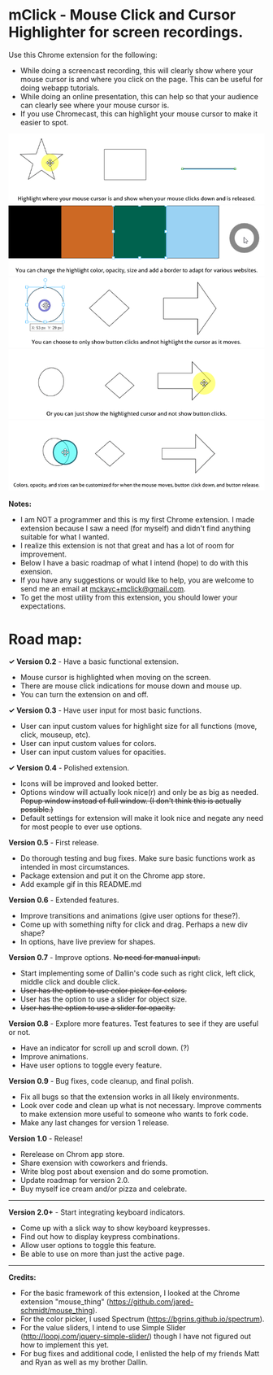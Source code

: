 # mClick - Mouse Click and Cursor Highlighter for screen recordings.

Use this Chrome extension for the following:
* While doing a screencast recording, this will clearly show where your mouse cursor is and where you click on the page. This can be useful for doing webapp tutorials.
* While doing an online presentation, this can help so that your audience can clearly see where your mouse cursor is.
* If you use Chromecast, this can highlight your mouse cursor to make it easier to spot.

![Alt text](/example01.gif?raw=true "Tutorial.")
![Alt text](/example02.gif?raw=true "Tutorial.")
![Alt text](/example03.gif?raw=true "Tutorial.")
![Alt text](/example04.gif?raw=true "Tutorial.")
![Alt text](/example05.gif?raw=true "Tutorial.")


**Notes:**
* I am NOT a programmer and this is my first Chrome extension. I made extension because I saw a need (for myself) and didn't find anything suitable for what I wanted.
* I realize this extension is not that great and has a lot of room for improvement.
* Below I have a basic roadmap of what I intend (hope) to do with this exension.
* If you have any suggestions or would like to help, you are welcome to send me an email at <mckayc+mclick@gmail.com>.
* To get the most utility from this extension, you should lower your expectations.

# Road map:

**✓ Version 0.2** - Have a basic functional extension.
* Mouse cursor is highlighted when moving on the screen.
* There are mouse click indications for mouse down and mouse up.
* You can turn the extension on and off.

**✓ Version 0.3** - Have user input for most basic functions.
* User can input custom values for highlight size for all functions (move, click, mouseup, etc).
* User can input custom values for colors.
* User can input custom values for opacities.

**✓ Version 0.4** - Polished extension.
* Icons will be improved and looked better.
* Options window will actually look nice(r) and only be as big as needed. ~~Popup window instead of full window. (I don't think this is actually possible.)~~
* Default settings for extension will make it look nice and negate any need for most people to ever use options.

**Version 0.5** - First release.
* Do thorough testing and bug fixes. Make sure basic functions work as intended in most circumstances.
* Package extension and put it on the Chrome app store.
* Add example gif in this README.md

**Version 0.6** - Extended features.
* Improve transitions and animations (give user options for these?).
* Come up with something nifty for click and drag. Perhaps a new div shape?
* In options, have live preview for shapes.

**Version 0.7** - Improve options. ~~No need for manual input.~~
* Start implementing some of Dallin's code such as right click, left click, middle click and double click.
* ~~User has the option to use color picker for colors.~~
* User has the option to use a slider for object size.
* ~~User has the option to use a slider for opacity.~~

**Version 0.8** - Explore more features. Test features to see if they are useful or not.
* Have an indicator for scroll up and scroll down. (?)
* Improve animations.
* Have user options to toggle every feature.

**Version 0.9** - Bug fixes, code cleanup, and final polish.
* Fix all bugs so that the extension works in all likely environments.
* Look over code and clean up what is not necessary. Improve comments to make extension more useful to someone who wants to fork code.
* Make any last changes for version 1 release.

**Version 1.0** - Release!
* Rerelease on Chrom app store.
* Share exension with coworkers and friends.
* Write blog post about exension and do some promotion.
* Update roadmap for version 2.0.
* Buy myself ice cream and/or pizza and celebrate.

---
**Version 2.0+** - Start integrating keyboard indicators.
* Come up with a slick way to show keyboard keypresses.
* Find out how to display keypress combinations.
* Allow user options to toggle this feature.
* Be able to use on more than just the active page.

---

**Credits:**
* For the basic framework of this extension, I looked at the Chrome extension "mouse_thing" (https://github.com/jared-schmidt/mouse_thing).
* For the color picker, I used Spectrum (https://bgrins.github.io/spectrum).
* For the value sliders, I intend to use Simple Slider (http://loopj.com/jquery-simple-slider/) though I have not figured out how to implement this yet.
* For bug fixes and additional code, I enlisted the help of my friends Matt and Ryan as well as my brother Dallin.
